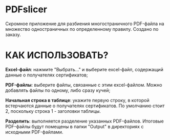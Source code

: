 # PDFslicer
Скромное приложение для разбиения многостраничного PDF-файла на множество одностраничных по определенному правилу. Создано по заказу.

# КАК ИСПОЛЬЗОВАТЬ?
**Excel-файл**: нажмите "Выбрать..." и выберите excel-файл, содержащий данные о получателях сертификатов;

**PDF-файлы**: выберите файлы, связанные с этим excel-файлом. Можно добавлять файлы по одному, либо сразу кучей;

**Начальная строка в таблице**: укажите первую строку, в которой встерчаются данные о получателях сертификатов. По умолчанию стоит 2, поскольку строка 1 - заголовки таблицы.

**Разделить**: выполняется разделение указанных PDF-файлов. Итоговые PDF-файлы будут помещены в папки "Output" в директориях с исходными PDF-файлами.
